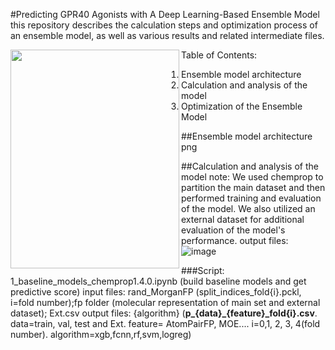 #Predicting GPR40 Agonists with A Deep Learning-Based Ensemble Model
this repository describes the calculation steps and optimization process of an ensemble model, as well as various results and related intermediate files.

<a href="url"><img src="./docs/molmap.log.png" align="left" height="350" width="270" ></a>

Table of Contents:

1. Ensemble model architecture
2. Calculation and analysis of the model
3. Optimization of the Ensemble Model

##Ensemble model architecture
png

##Calculation and analysis of the model
note: We used chemprop to partition the main dataset and then performed training and evaluation of the model. We also utilized an external dataset for additional evaluation of the model's performance.
output files: 		
![image](https://user-images.githubusercontent.com/88220443/218710738-5f8f96b4-6cda-4443-8285-60c6b38d5906.png)


###Script: 1_baseline_models_chemprop1.4.0.ipynb (build baseline models and get predictive score)
input files: rand_MorganFP (split_indices_fold{i}.pckl, i=fold number);fp folder (molecular representation of main set and external dataset); Ext.csv
output files: {algorithm} (**p_{data}_{feature}_fold{i}.csv**. data=train, val, test and Ext. feature= AtomPairFP, MOE.... i=0,1, 2, 3, 4(fold number). algorithm=xgb,fcnn,rf,svm,logreg)
